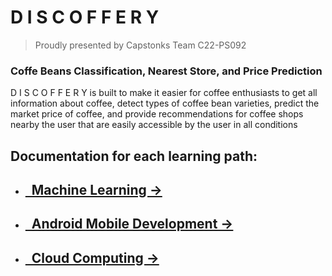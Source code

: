#  D I S C O F F E R Y


> Proudly presented by Capstonks Team C22-PS092

### Coffe Beans Classification, Nearest Store, and Price Prediction
D I S C O F F E R Y is built to make it easier for coffee enthusiasts to get all information about coffee, detect types of coffee bean varieties, predict the market price of coffee, and provide recommendations for coffee shops nearby the user that are easily accessible by the user in all conditions


## Documentation for each learning path:
- ## [&nbsp;&nbsp;Machine Learning &rarr;](https://github.com/Satrio-Arif/Discoffery/tree/ML)
- ## [&nbsp;&nbsp;Android Mobile Development &rarr;](https://github.com/Satrio-Arif/Discoffery/tree/MD)
- ## [&nbsp;&nbsp;Cloud Computing &rarr;](https://github.com/Satrio-Arif/Discoffery/tree/CC)
